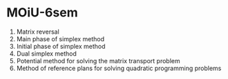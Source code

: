# MOiU-6sem
1. Matrix reversal
1. Main phase of simplex method
1. Initial phase of simplex method
1. Dual simplex method
1. Potential method for solving the matrix transport problem
1. Method of reference plans for solving quadratic programming problems

